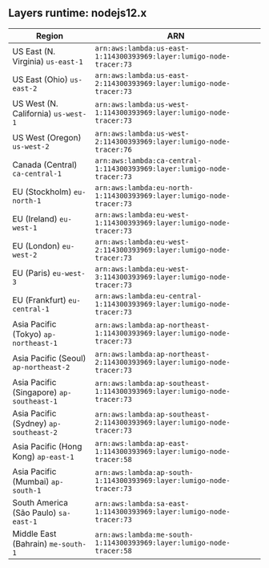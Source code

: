 Layers runtime: nodejs12.x
----
| Region | ARN |
| --- | --- |
|US East (N. Virginia)  `us-east-1`|`arn:aws:lambda:us-east-1:114300393969:layer:lumigo-node-tracer:73`|
|US East (Ohio)  `us-east-2`|`arn:aws:lambda:us-east-2:114300393969:layer:lumigo-node-tracer:73`|
|US West (N. California)  `us-west-1`|`arn:aws:lambda:us-west-1:114300393969:layer:lumigo-node-tracer:73`|
|US West (Oregon)  `us-west-2`|`arn:aws:lambda:us-west-2:114300393969:layer:lumigo-node-tracer:76`|
|Canada (Central)  `ca-central-1`|`arn:aws:lambda:ca-central-1:114300393969:layer:lumigo-node-tracer:73`|
|EU (Stockholm)  `eu-north-1`|`arn:aws:lambda:eu-north-1:114300393969:layer:lumigo-node-tracer:73`|
|EU (Ireland)  `eu-west-1`|`arn:aws:lambda:eu-west-1:114300393969:layer:lumigo-node-tracer:73`|
|EU (London)  `eu-west-2`|`arn:aws:lambda:eu-west-2:114300393969:layer:lumigo-node-tracer:73`|
|EU (Paris)  `eu-west-3`|`arn:aws:lambda:eu-west-3:114300393969:layer:lumigo-node-tracer:73`|
|EU (Frankfurt)  `eu-central-1`|`arn:aws:lambda:eu-central-1:114300393969:layer:lumigo-node-tracer:73`|
|Asia Pacific (Tokyo)  `ap-northeast-1`|`arn:aws:lambda:ap-northeast-1:114300393969:layer:lumigo-node-tracer:73`|
|Asia Pacific (Seoul)  `ap-northeast-2`|`arn:aws:lambda:ap-northeast-2:114300393969:layer:lumigo-node-tracer:73`|
|Asia Pacific (Singapore)  `ap-southeast-1`|`arn:aws:lambda:ap-southeast-1:114300393969:layer:lumigo-node-tracer:73`|
|Asia Pacific (Sydney)  `ap-southeast-2`|`arn:aws:lambda:ap-southeast-2:114300393969:layer:lumigo-node-tracer:73`|
|Asia Pacific (Hong Kong)  `ap-east-1`|`arn:aws:lambda:ap-east-1:114300393969:layer:lumigo-node-tracer:58`|
|Asia Pacific (Mumbai)  `ap-south-1`|`arn:aws:lambda:ap-south-1:114300393969:layer:lumigo-node-tracer:73`|
|South America (São Paulo)  `sa-east-1`|`arn:aws:lambda:sa-east-1:114300393969:layer:lumigo-node-tracer:73`|
|Middle East (Bahrain)  `me-south-1`|`arn:aws:lambda:me-south-1:114300393969:layer:lumigo-node-tracer:58`|

